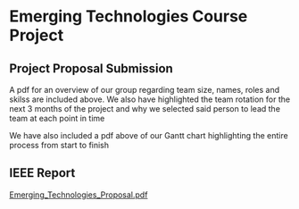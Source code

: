 # Emerging Technologies Course Project

## Project Proposal Submission

A pdf for an overview of our group regarding team size, names, roles and skilss are included above. We also have highlighted the team rotation for the next 3 months of the project and why we selected said person to lead the team at each point in time

We have also included a pdf above of our Gantt chart highlighting the entire process from start to finish 

## IEEE Report
[Emerging_Technologies_Proposal.pdf](https://github.com/Aideng666/EmergingTechnologiesProject/files/10532310/Emerging_Technologies_Proposal.pdf)
